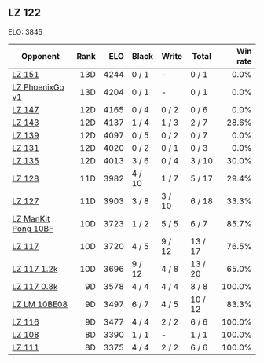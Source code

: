 ## LZ 122 ##

ELO: 3845

Opponent | Rank | ELO | Black | Write | Total | Win rate
---------|-----:|----:|-------|-------|-------|-------:
[LZ 151](LZ%20151.md) | 13D | 4244 | 0 / 1 | - | 0 / 1 | 0.0%
[LZ PhoenixGo v1](LZ%20PhoenixGo%20v1.md) | 13D | 4204 | 0 / 1 | - | 0 / 1 | 0.0%
[LZ 147](LZ%20147.md) | 12D | 4165 | 0 / 4 | 0 / 2 | 0 / 6 | 0.0%
[LZ 143](LZ%20143.md) | 12D | 4137 | 1 / 4 | 1 / 3 | 2 / 7 | 28.6%
[LZ 139](LZ%20139.md) | 12D | 4097 | 0 / 5 | 0 / 2 | 0 / 7 | 0.0%
[LZ 131](LZ%20131.md) | 12D | 4020 | 0 / 2 | 0 / 1 | 0 / 3 | 0.0%
[LZ 135](LZ%20135.md) | 12D | 4013 | 3 / 6 | 0 / 4 | 3 / 10 | 30.0%
[LZ 128](LZ%20128.md) | 11D | 3982 | 4 / 10 | 1 / 7 | 5 / 17 | 29.4%
[LZ 127](LZ%20127.md) | 11D | 3903 | 3 / 8 | 3 / 10 | 6 / 18 | 33.3%
[LZ ManKit Pong 10BF](LZ%20ManKit%20Pong%2010BF.md) | 10D | 3723 | 1 / 2 | 5 / 5 | 6 / 7 | 85.7%
[LZ 117](LZ%20117.md) | 10D | 3720 | 4 / 5 | 9 / 12 | 13 / 17 | 76.5%
[LZ 117 1.2k](LZ%20117%201.2k.md) | 10D | 3696 | 9 / 12 | 4 / 8 | 13 / 20 | 65.0%
[LZ 117 0.8k](LZ%20117%200.8k.md) | 9D | 3578 | 4 / 4 | 4 / 4 | 8 / 8 | 100.0%
[LZ LM 10BE08](LZ%20LM%2010BE08.md) | 9D | 3497 | 6 / 7 | 4 / 5 | 10 / 12 | 83.3%
[LZ 116](LZ%20116.md) | 9D | 3477 | 4 / 4 | 2 / 2 | 6 / 6 | 100.0%
[LZ 108](LZ%20108.md) | 8D | 3390 | 1 / 1 | - | 1 / 1 | 100.0%
[LZ 111](LZ%20111.md) | 8D | 3375 | 4 / 4 | 2 / 2 | 6 / 6 | 100.0%
